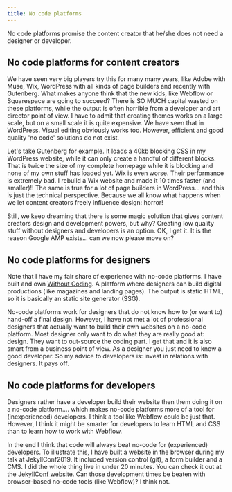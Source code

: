 ```yaml
---
title: No code platforms
---
```


No code platforms promise the content creator that he/she does not need a designer or developer. 

## No code platforms for content creators

We have seen very big players try this for many many years, like Adobe with Muse, Wix, WordPress with all kinds of page builders and recently with Gutenberg. What makes anyone think that the new kids, like Webflow or Squarespace are going to succeed? There is SO MUCH capital wasted on these platforms, while the output is often horrible from a developer and art director point of view. I have to admit that creating themes works on a large scale, but on a small scale it is quite expensive. We have seen that in WordPress. Visual editing obviously works too. However, efficient and good quality 'no code' solutions do not exist. 

Let's take Gutenberg for example. It loads a 40kb blocking CSS in my WordPress website, while it can only create a handful of different blocks. That is twice the size of my complete homepage while it is blocking and none of my own stuff has loaded yet. Wix is even worse. Their performance is extremely bad. I rebuild a Wix website and made it 10 times faster (and smaller)!! The same is true for a lot of page builders in WordPress... and this is just the technical perspective. Because we all know what happens when we let content creators freely influence design: horror! 

Still, we keep dreaming that there is some magic solution that gives content creators design and development powers, but why? Creating low quality stuff without designers and developers is an option. OK, I get it. It is the reason Google AMP exists... can we now please move on?

## No code platforms for designers

Note that I have my fair share of experience with no-code platforms. I have built and own [Without Coding](https://withoutcoding.com/). A platform where designers can build digital productions (like magazines and landing pages). The output is static HTML, so it is basically an static site generator (SSG). 

No-code platforms work for designers that do not know how to (or want to) hand-off a final design. However, I have not met a lot of professional designers that actually want to build their own websites on a no-code platform. Most designer only want to do what they are really good at: design. They want to out-source the coding part. I get that and it is also smart from a business point of view. As a designer you just need to know a good developer. So my advice to developers is: invest in relations with designers. It pays off. 

## No code platforms for developers

Designers rather have a developer build their website then them doing it on a no-code platform.... which makes no-code platforms more of a tool for (inexperienced) developers. I think a tool like Webflow could be just that. However, I think it might be smarter for developers to learn HTML and CSS than to learn how to work with Webflow.

In the end I think that code will always beat no-code for (experienced) developers. To illustrate this, I have built a website in the browser during my talk at JekyllConf2019. It included version control (git), a form builder and a CMS. I did the whole thing live in under 20 minutes. You can check it out at the [JekyllConf website](https://jekyllconf.com/). Can those development times be beaten with browser-based no-code tools (like Webflow)? I think not.